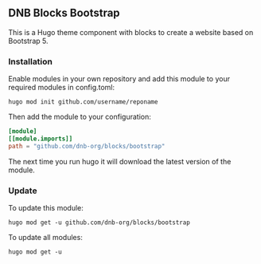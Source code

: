 ## DNB Blocks Bootstrap

This is a Hugo theme component with blocks to create a website based on Bootstrap 5.

### Installation

Enable modules in your own repository and add this module to your required modules in config.toml:

```shell script
hugo mod init github.com/username/reponame
```

Then add the module to your configuration:

```toml
[module]
[[module.imports]]
path = "github.com/dnb-org/blocks/bootstrap"
```

The next time you run hugo it will download the latest version of the module.

### Update

To update this module:

```shell
hugo mod get -u github.com/dnb-org/blocks/bootstrap
```

To update all modules:

```shell
hugo mod get -u
```

